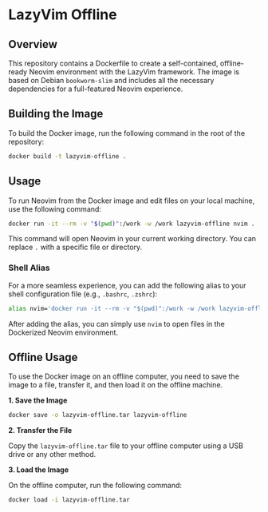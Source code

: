 # LazyVim Offline

## Overview

This repository contains a Dockerfile to create a self-contained, offline-ready Neovim environment with the LazyVim framework. The image is based on Debian `bookworm-slim` and includes all the necessary dependencies for a full-featured Neovim experience.

## Building the Image

To build the Docker image, run the following command in the root of the repository:

```bash
docker build -t lazyvim-offline .
```

## Usage

To run Neovim from the Docker image and edit files on your local machine, use the following command:

```bash
docker run -it --rm -v "$(pwd)":/work -w /work lazyvim-offline nvim .
```

This command will open Neovim in your current working directory. You can replace `.` with a specific file or directory.

### Shell Alias

For a more seamless experience, you can add the following alias to your shell configuration file (e.g., `.bashrc`, `.zshrc`):

```bash
alias nvim='docker run -it --rm -v "$(pwd)":/work -w /work lazyvim-offline nvim'
```

After adding the alias, you can simply use `nvim` to open files in the Dockerized Neovim environment.

## Offline Usage

To use the Docker image on an offline computer, you need to save the image to a file, transfer it, and then load it on the offline machine.

**1. Save the Image**

```bash
docker save -o lazyvim-offline.tar lazyvim-offline
```

**2. Transfer the File**

Copy the `lazyvim-offline.tar` file to your offline computer using a USB drive or any other method.

**3. Load the Image**

On the offline computer, run the following command:

```bash
docker load -i lazyvim-offline.tar
